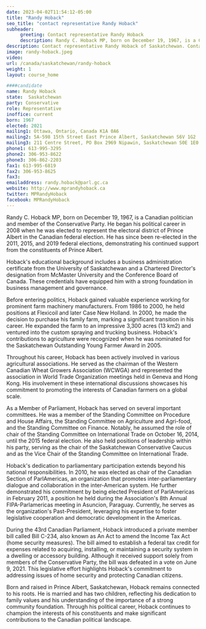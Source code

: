 ```yaml
---
date: 2023-04-02T11:54:12-05:00
title: "Randy Hoback"
seo_title: "contact representative Randy Hoback"
subheader:
     greeting: Contact representative Randy Hoback
     description: Randy C. Hoback MP, born on December 19, 1967, is a Canadian politician and member of the Conservative Party. He began his political career in 2008 when he was elected to represent the electoral district of Prince Albert in the Canadian federal election.
description: Contact representative Randy Hoback of Saskatchewan. Contact information for Randy Hoback includes email address, phone number, and mailing address.
image: randy-hoback.jpeg
video:
url: /canada/saskatchewan/randy-hoback
weight: 1
layout: course_home

####candidate
name: Randy Hoback
state:	Saskatchewan
party: Conservative
role: Representative
inoffice: current
born: 1967
elected: 2021
mailing1: Ottawa, Ontario, Canada K1A 0A6
mailing2: 5A-598 15th Street East Prince Albert, Saskatchewan S6V 1G2
mailing3: 211 Centre Street, PO Box 2969 Nipawin, Saskatchewan S0E 1E0
phone1: 613-995-3295
phone2: 306-953-8622
phone3: 306-862-2203
fax1: 613-995-6819
fax2: 306-953-8625
fax3:
emailaddress: randy.hoback@parl.gc.ca
website: http://www.mprandyhoback.ca
twitter: MPRandyHoback
facebook: MPRandyHoback
---
```


Randy C. Hoback MP, born on December 19, 1967, is a Canadian politician and member of the Conservative Party. He began his political career in 2008 when he was elected to represent the electoral district of Prince Albert in the Canadian federal election. He has since been re-elected in the 2011, 2015, and 2019 federal elections, demonstrating his continued support from the constituents of Prince Albert.

Hoback's educational background includes a business administration certificate from the University of Saskatchewan and a Chartered Director's designation from McMaster University and the Conference Board of Canada. These credentials have equipped him with a strong foundation in business management and governance.

Before entering politics, Hoback gained valuable experience working for prominent farm machinery manufacturers. From 1986 to 2000, he held positions at Flexicoil and later Case New Holland. In 2000, he made the decision to purchase his family farm, marking a significant transition in his career. He expanded the farm to an impressive 3,300 acres (13 km2) and ventured into the custom spraying and trucking business. Hoback's contributions to agriculture were recognized when he was nominated for the Saskatchewan Outstanding Young Farmer Award in 2005.

Throughout his career, Hoback has been actively involved in various agricultural associations. He served as the chairman of the Western Canadian Wheat Growers Association (WCWGA) and represented the association in World Trade Organization meetings held in Geneva and Hong Kong. His involvement in these international discussions showcases his commitment to promoting the interests of Canadian farmers on a global scale.

As a Member of Parliament, Hoback has served on several important committees. He was a member of the Standing Committee on Procedure and House Affairs, the Standing Committee on Agriculture and Agri-food, and the Standing Committee on Finance. Notably, he assumed the role of chair of the Standing Committee on International Trade on October 16, 2014, until the 2015 federal election. He also held positions of leadership within his party, serving as the chair of the Saskatchewan Conservative Caucus and as the Vice Chair of the Standing Committee on International Trade.

Hoback's dedication to parliamentary participation extends beyond his national responsibilities. In 2010, he was elected as chair of the Canadian Section of ParlAmericas, an organization that promotes inter-parliamentary dialogue and collaboration in the inter-American system. He further demonstrated his commitment by being elected President of ParlAmericas in February 2011, a position he held during the Association's 8th Annual FIPA-Parlamericas meeting in Asuncion, Paraguay. Currently, he serves as the organization's Past-President, leveraging his expertise to foster legislative cooperation and democratic development in the Americas.

During the 43rd Canadian Parliament, Hoback introduced a private member bill called Bill C-234, also known as An Act to amend the Income Tax Act (home security measures). The bill aimed to establish a federal tax credit for expenses related to acquiring, installing, or maintaining a security system in a dwelling or accessory building. Although it received support solely from members of the Conservative Party, the bill was defeated in a vote on June 9, 2021. This legislative effort highlights Hoback's commitment to addressing issues of home security and protecting Canadian citizens.

Born and raised in Prince Albert, Saskatchewan, Hoback remains connected to his roots. He is married and has two children, reflecting his dedication to family values and his understanding of the importance of a strong community foundation. Through his political career, Hoback continues to champion the interests of his constituents and make significant contributions to the Canadian political landscape.
